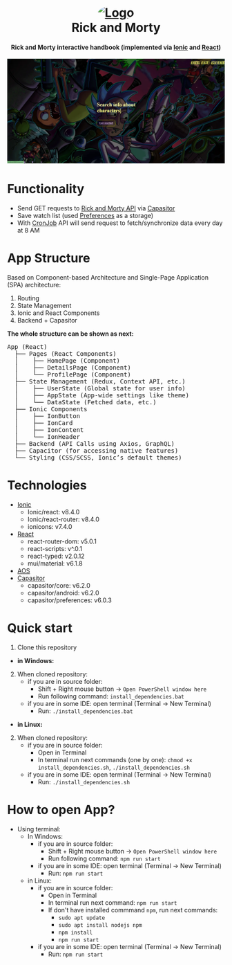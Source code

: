 <h1 align="center">
  <br>
  <a href="https://www.pngall.com/wp-content/uploads/4/Rick-And-Morty-PNG-Clipart.png"><img style="border-radius: 100%" width="100" height="100" alt="Logo" src="https://www.pngall.com/wp-content/uploads/4/Rick-And-Morty-PNG-Clipart.png"></a>
  <br>
  Rick and Morty
  <br>
  <h4 align="center">Rick and Morty interactive handbook (implemented via <a href="https://ionicframework.com/" target="_blank">Ionic</a> and <a href="https://uk.reactjs.org/" target="_blank">React</a>) 
</h1>

<img src="./Screenshot_initial.png" alt="Screenshot">

# Functionality
* Send GET requests to [Rick and Morty API](https://rickandmortyapi.com/documentation/) via [Capasitor](https://capacitorjs.com/docs)
* Save watch list (used [Preferences](https://capacitorjs.com/docs/apis/preferences) as a storage)
* With [CronJob](https://cron.com/) API will send request to fetch/synchronize data every day at 8 AM
# App Structure
Based on Component-based Architecture and Single-Page Application (SPA) architecture:
1. Routing
2. State Management
3. Ionic and React Components
4. Backend + Capasitor

**The whole structure can be shown as next:**
<pre>
App (React)
  ├── Pages (React Components)
  │    ├── HomePage (Component)
  │    ├── DetailsPage (Component)
  │    └── ProfilePage (Component)
  ├── State Management (Redux, Context API, etc.)
  │    ├── UserState (Global state for user info)
  │    ├── AppState (App-wide settings like theme)
  │    └── DataState (Fetched data, etc.)
  ├── Ionic Components
  │    ├── IonButton
  │    ├── IonCard
  │    ├── IonContent
  │    └── IonHeader
  ├── Backend (API Calls using Axios, GraphQL)
  ├── Capacitor (for accessing native features)
  └── Styling (CSS/SCSS, Ionic’s default themes)
</pre>

# Technologies
* [Ionic](https://ionicframework.com/)
  - Ionic/react: v8.4.0
  - Ionic/react-router: v8.4.0
  - ionicons: v7.4.0
* [React](https://uk.reactjs.org/)
  - react-router-dom: v5.0.1
  - react-scripts: v^.0.1
  - react-typed: v2.0.12
  - mui/material: v6.1.8
* [AOS](https://michalsnik.github.io/aos/)
* [Capasitor](https://capacitorjs.com/docs)
  - capasitor/core: v6.2.0
  - capasitor/android: v6.2.0
  - capasitor/preferences: v6.0.3

# Quick start
1) Clone this repository
* **in Windows:**
2) When cloned repository:
    * if you are in source folder: 
      - Shift + Right mouse button -> `Open PowerShell window here`
      - Run following command: `install_dependencies.bat`
    * if you are in some IDE: open terminal (Terminal -> New Terminal)
      - Run: `./install_dependencies.bat`
    
* **in Linux:**
2) When cloned repository:
    * if you are in source folder: 
      - Open in Terminal
      - In terminal run next commands (one by one): `chmod +x install_dependencies.sh`, `./install_dependencies.sh`
    * if you are in some IDE: open terminal (Terminal -> New Terminal)
      - Run: `./install_dependencies.sh`

# How to open App?
* Using terminal:
  * In Windows:
    * if you are in source folder: 
      - Shift + Right mouse button -> `Open PowerShell window here`
      - Run following command: `npm run start`
    * if you are in some IDE: open terminal (Terminal -> New Terminal)
      - Run: `npm run start`
  * in Linux:
    * if you are in source folder: 
      - Open in Terminal
      - In terminal run next command: `npm run start`
      - If don't have installed commmand `npm`, run next commands:
        * `sudo apt update`
        * `sudo apt install nodejs npm`
        * `npm install`
        * `npm run start`
    * if you are in some IDE: open terminal (Terminal -> New Terminal)
      - Run: `npm run start`

